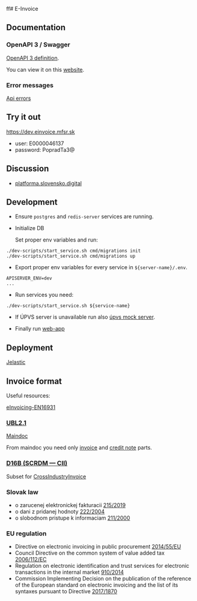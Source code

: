 ff# E-Invoice

## Documentation

### OpenAPI 3 / Swagger

[OpenAPI 3 definition](docs/swagger.yml).

You can view it on this [website](https://generator.swagger.io/?url=https://raw.githubusercontent.com/slovak-egov/einvoice/main/docs/swagger.yml).

### Error messages

[Api errors](docs/errors.md)

## Try it out

<https://dev.einvoice.mfsr.sk>

* user: E0000046137
* password: PopradTa3@

## Discussion

* [platforma.slovensko.digital](https://platforma.slovensko.digital/t/red-flags-informacny-system-elektronickej-fakturacie-is-efa/5640/83)

## Development

* Ensure `postgres` and `redis-server` services are running.

* Initialize DB

    Set proper env variables and run:

```shell script
./dev-scripts/start_service.sh cmd/migrations init
./dev-scripts/start_service.sh cmd/migrations up
 ```

* Export proper env variables for every service in `${server-name}/.env`.

```text
APISERVER_ENV=dev
...
```

* Run services you need:

```shell script
./dev-scripts/start_service.sh ${service-name}
```

* If ÚPVS server is unavailable run also [úpvs mock server](docs/upvsMock.md).

* Finally run [web-app](web-app/README.md)

## Deployment

[Jelastic](dev-scripts/jelastic/README.md)

## Invoice format

Useful resources:

[eInvoicing-EN16931](https://github.com/ConnectingEurope/eInvoicing-EN16931)

### [UBL2.1](https://eur-lex.europa.eu/legal-content/EN/TXT/?uri=CELEX%3A32017D1870#ntc2-L_2017266EN.01002101-E0002)

[Maindoc](http://docs.oasis-open.org/ubl/os-UBL-2.1/xsd)

From maindoc you need only [invoice](http://docs.oasis-open.org/ubl/os-UBL-2.1/xsd/maindoc/UBL-Invoice-2.1.xsd)
and [credit note](http://docs.oasis-open.org/ubl/os-UBL-2.1/xsd/maindoc/UBL-CreditNote-2.1.xsd)
parts.

### [D16B (SCRDM — CII)](https://eur-lex.europa.eu/legal-content/EN/TXT/?uri=CELEX%3A32017D1870#ntc1-L_2017266EN.01002101-E0001)

Subset for [CrossIndustryInvoice](https://www.unece.org/fileadmin/DAM/cefact/xml_schemas/D16B_SCRDM__Subset__CII.zip)

### Slovak law

* o zarucenej elektronickej fakturacii [215/2019](https://www.slov-lex.sk/pravne-predpisy/SK/ZZ/2019/215/)
* o dani z pridanej hodnoty [222/2004](https://www.slov-lex.sk/pravne-predpisy/SK/ZZ/2004/222/)
* o slobodnom pristupe k informaciam [211/2000](https://www.slov-lex.sk/pravne-predpisy/SK/ZZ/2000/211/)

### EU regulation

* Directive on electronic invoicing in public procurement [2014/55/EU](https://eur-lex.europa.eu/legal-content/EN/ALL/?uri=CELEX:32014L0055)
* Council Directive on the common system of value added tax [2006/112/EC](https://eur-lex.europa.eu/legal-content/EN/ALL/?uri=CELEX:32006L0112)
* Regulation on electronic identification and trust services for electronic transactions in the internal market [910/2014](https://eur-lex.europa.eu/legal-content/EN/ALL/?uri=CELEX%3A32014R0910)
* Commission Implementing Decision on the publication of the reference of the European standard on electronic invoicing and the list of its syntaxes pursuant to Directive [2017/1870](https://eur-lex.europa.eu/legal-content/EN/TXT/?uri=CELEX%3A32017D1870)
